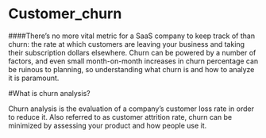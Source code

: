 # Customer_churn

####There’s no more vital metric for a SaaS company to keep track of than churn: the rate at which customers are leaving your business and taking their subscription dollars elsewhere. Churn can be powered by a number of factors, and even small month-on-month increases in churn percentage can be ruinous to planning, so understanding what churn is and how to analyze it is paramount.

#What is churn analysis?

Churn analysis is the evaluation of a company’s customer loss rate in order to reduce it. Also referred to as customer attrition rate, churn can be minimized by assessing your product and how people use it.
